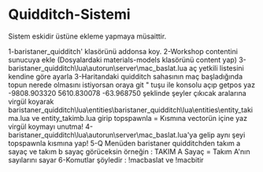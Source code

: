 # Quidditch-Sistemi

Sistem eskidir üstüne ekleme yapmaya müsaittir.

1-baristaner_quidditch' klasörünü addonsa koy.
2-Workshop contentini sunucuya ekle (Dosyalardaki materials-models klasörünü content yap)
3-baristaner_quidditch\lua\autorun\server\mac_baslat.lua aç yetkili listesini kendine göre ayarla
3-Haritandaki quidditch sahasının maç başladığında topun nerede olmasını istiyorsan oraya git
" tuşu ile konsolu açıp getpos yaz -9808.903320 5610.830078 -63.968750 şeklinde şeyler çıkıcak aralarına virgül koyarak
baristaner_quidditch\lua\entities\baristaner_quidditch\lua\entities\entity_takima.lua ve entity_takimb.lua
girip topspawnla = Kısmına vectorün içine yaz virgül koymayı unutma!
4-baristaner_quidditch\lua\autorun\server\mac_baslat.lua'ya gelip aynı şeyi topspawnla kısmına yap!
5-Q Menüden baristaner quidditchden takım a sayaç ve takım b sayaç görüceksin örneğin : TAKIM A Sayaç = Takım A'nın sayılarını sayar
6-Komutlar şöyledir : !macbaslat ve !macbitir
